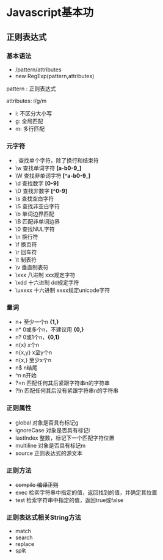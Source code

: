 # Javascript基本功
## 正则表达式
### 基本语法
* /pattern/attributes
* new RegExp(pattern,attributes)

pattern : 正则表达式

attributes: i/g/m

* i: 不区分大小写
* g: 全局匹配
* m: 多行匹配

### 元字符

* . 查找单个字符，除了换行和结束符
* \w 查找单词字符 **[a-b0-9_]**
* \W 查找非单词字符 **[^a-b0-9_]**
* \d 查找数字 **[0-9]**
* \D 查找非数字 **[^0-9]**
* \s 查找空白字符
* \S 查找非空白字符
* \b 单词边界匹配
* \B 匹配非单词边界
* \0 查找NUL字符
* \n 换行符
* \f 换页符
* \r 回车符
* \t 制表符
* \v 垂直制表符
* \xxx 八进制 xxx规定字符
* \xdd 十六进制 dd规定字符
* \uxxxx 十六进制 xxxx规定unicode字符

### 量词
* n+ 至少一个n **{1,}**
* n* 0或多个n，不建议用 **{0,}**
* n? 0或1个n，**{0,1}**
* n{x} x个n
* n{x,y} x至y个n
* n{x,} 至少x个n
* n$ n结尾
* ^n n开始
* ?=n 匹配任何其后紧跟字符串n的字符串
* ?!n 匹配任何其后没有紧跟字符串n的字符串

### 正则属性
* global 对象是否具有标记g
* ignoreCase 对象是否具有标记i
* lastIndex 整数，标记下一个匹配字符位置
* multiline 对象是否具有标记m
* source 正则表达式的源文本

### 正则方法
* ~~compile 编译正则~~
* exec 检索字符串中指定的值，返回找到的值，并确定其位置
* test 检索字符串中指定的值，返回true或false

### 正则表达式相关String方法
* match
* search
* replace
* split